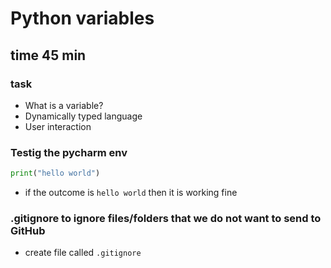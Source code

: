 # Python variables
## time 45 min
### task
- What is a variable?
- Dynamically typed language
- User interaction

### Testig the pycharm env
```python
print("hello world")
```

- if the outcome is ```hello world``` then it is working fine

### .gitignore to ignore files/folders that we do not want to send to GitHub
- create file called ```.gitignore```